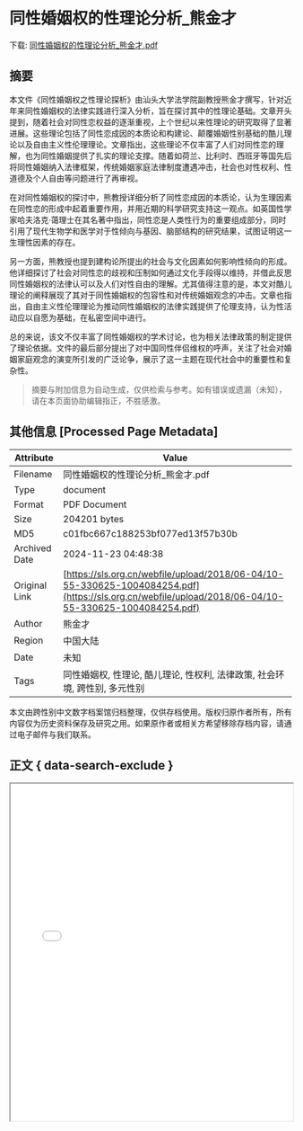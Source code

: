 # 同性婚姻权的性理论分析_熊金才

<!-- tcd_download_link -->
下载: <a href="../同性婚姻权的性理论分析_熊金才.pdf" download>同性婚姻权的性理论分析_熊金才.pdf</a>
<!-- tcd_download_link_end -->

## 摘要

<!-- tcd_abstract -->
本文件《同性婚姻权之性理论探析》由汕头大学法学院副教授熊金才撰写，针对近年来同性婚姻权的法律实践进行深入分析，旨在探讨其中的性理论基础。文章开头提到，随着社会对同性恋权益的逐渐重视，上个世纪以来性理论的研究取得了显著进展。这些理论包括了同性恋成因的本质论和构建论、颠覆婚姻性别基础的酷儿理论以及自由主义性伦理理论。文章指出，这些理论不仅丰富了人们对同性恋的理解，也为同性婚姻提供了扎实的理论支撑。随着如荷兰、比利时、西班牙等国先后将同性婚姻纳入法律框架，传统婚姻家庭法律制度遭遇冲击，社会也对性权利、性道德及个人自由等问题进行了再审视。

在对同性婚姻权的探讨中，熊教授详细分析了同性恋成因的本质论，认为生理因素在同性恋的形成中起着重要作用，并用近期的科学研究支持这一观点。如英国性学家哈夫洛克·蔼理士在其名著中指出，同性恋是人类性行为的重要组成部分，同时引用了现代生物学和医学对于性倾向与基因、脑部结构的研究结果，试图证明这一生理性因素的存在。

另一方面，熊教授也提到建构论所提出的社会与文化因素如何影响性倾向的形成。他详细探讨了社会对同性恋的歧视和压制如何通过文化手段得以维持，并借此反思同性婚姻权的法律认可以及人们对性自由的理解。尤其值得注意的是，本文对酷儿理论的阐释展现了其对于同性婚姻权的包容性和对传统婚姻观念的冲击。文章也指出，自由主义性伦理理论为推动同性婚姻权的法律实践提供了伦理支持，认为性活动应以自愿为基础，在私密空间中进行。

总的来说，该文不仅丰富了同性婚姻权的学术讨论，也为相关法律政策的制定提供了理论依据。文件的最后部分提出了对中国同性伴侣维权的呼声，关注了社会对婚姻家庭观念的演变所引发的广泛论争，展示了这一主题在现代社会中的重要性和复杂性。

<!-- tcd_abstract_end -->

> 摘要与附加信息为自动生成，仅供检索与参考。如有错误或遗漏（未知），请在本页面协助编辑指正，不胜感激。

## 其他信息 [Processed Page Metadata]

| Attribute       | Value                                  |
|-----------------|----------------------------------------|
| Filename        | 同性婚姻权的性理论分析_熊金才.pdf                             |
| Type            | document                                 |
| Format          | PDF Document                               |
| Size            | 204201 bytes                           |
| MD5             | c01fbc667c188253bf077ed13f57b30b                                  |
| Archived Date   | 2024-11-23 04:48:38                             |
| Original Link   | [https://sls.org.cn/webfile/upload/2018/06-04/10-55-330625-1004084254.pdf](https://sls.org.cn/webfile/upload/2018/06-04/10-55-330625-1004084254.pdf)                         |
| Author          | 熊金才                               |
| Region          | 中国大陆                               |
| Date            | 未知                                 |
| Tags            | 同性婚姻权, 性理论, 酷儿理论, 性权利, 法律政策, 社会环境, 跨性别, 多元性别                                 |

本文由跨性别中文数字档案馆归档整理，仅供存档使用。版权归原作者所有，所有内容仅为历史资料保存及研究之用。如果原作者或相关方希望移除存档内容，请通过电子邮件与我们联系。

## 正文 { data-search-exclude }

<!-- tcd_main_text -->
<iframe src="../同性婚姻权的性理论分析_熊金才.pdf" width="100%" height="600px">
    <p>无法显示PDF，请下载查看。</p>
</iframe>
<!-- tcd_main_text_end -->

